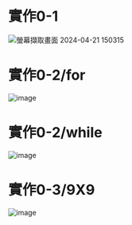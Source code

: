 # 實作0-1
![螢幕擷取畫面 2024-04-21 150315](https://github.com/qpojpog/Micro-Controller_2024.md/assets/166276698/c74eddb0-f30a-4f5e-b872-f88fea1e3b53)
# 實作0-2/for
![image](https://github.com/qpojpog/Micro-Controller_2024.md/assets/166276698/d852d7fd-ca1c-4ec9-acea-9e2dbc915cd6)
# 實作0-2/while
![image](https://github.com/henry9456/Micro-Controller_2024/assets/161188122/cab79fcf-3aa1-4cd7-8426-f038a36dcf57)
# 實作0-3/9X9
![image](https://github.com/henry9456/Micro-Controller_2024/assets/161188122/66bb6c74-8b1f-4311-8d06-5748cce31f83)




